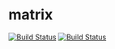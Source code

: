 # matrix

[![Build Status](https://travis-ci.org/1FoCuS/matrix.svg?branch=masterr)](https://travis-ci.org/1FoCuS/matrix
)
[![Build Status](https://travis-ci.org/1FoCuS/matrix.svg?branch=master)](https://travis-ci.com/1FoCuS/matrix
)
